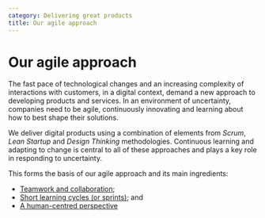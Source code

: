 ```yaml
---
category: Delivering great products
title: Our agile approach
---
```


# Our agile approach

The fast pace of technological changes and an increasing complexity of interactions with customers, 
in a digital context, demand a new approach to developing products and services. In an environment 
of uncertainty, companies need to be agile, continuously innovating and learning about how 
to best shape their solutions. 

We deliver digital products using a combination of elements from _Scrum_, 
_Lean Startup_ and _Design Thinking_ methodologies. Continuous learning and adapting to change 
is central to all of these approaches and plays a key role in responding to uncertainty. 

This forms the basis of our agile approach and its main ingredients: 

* [Teamwork and collaboration](teamwork-and-collaboration.html); 
* [Short learning cycles (or sprints)](short-learning-cycles.html); and 
* [A human-centred perspective](human-centred-perspective.html)

